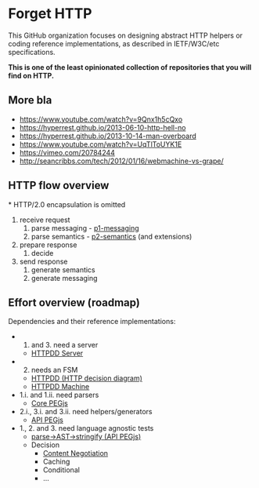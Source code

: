 # Forget HTTP

This GitHub organization focuses on designing abstract HTTP helpers or coding reference implementations, as described in IETF/W3C/etc specifications.

**This is one of the least opinionated collection of repositories that you will find on HTTP.**

## More bla

* https://www.youtube.com/watch?v=9Qnx1h5cQxo
* https://hyperrest.github.io/2013-06-10-http-hell-no
* https://hyperrest.github.io/2013-10-14-man-overboard
* https://www.youtube.com/watch?v=UqTlToUYK1E
* https://vimeo.com/20784244
* http://seancribbs.com/tech/2012/01/16/webmachine-vs-grape/


## HTTP flow overview

\* HTTP/2.0 encapsulation is omitted

1. receive request
    1. parse messaging - [p1-messaging](https://tools.ietf.org/html/draft-ietf-httpbis-p1-messaging)
    2. parse semantics - [p2-semantics](https://tools.ietf.org/html/draft-ietf-httpbis-p2-semantics) (and extensions)
2. prepare response
    1. decide
3. send response
    1. generate semantics
    2. generate messaging


## Effort overview (roadmap)

Dependencies and their reference implementations:

* 1. and 3. need a server
    * [HTTPDD Server](https://github.com/for-GET/server)
* 2. needs an FSM
    * [HTTPDD (HTTP decision diagram)](https://github.com/for-GET/http-decision-diagram)
    * [HTTPDD Machine](https://github.com/for-GET/machine)
* 1.i. and 1.ii. need parsers
    * [Core PEGjs](https://github.com/for-GET/core-pegjs)
* 2.i., 3.i. and 3.ii. need helpers/generators
    * [API PEGjs](https://github.com/for-GET/api-pegjs)
* 1., 2. and 3. need language agnostic tests
    * [parse->AST->stringify (API PEGjs)](https://github.com/for-GET/api-pegjs-test)
    * Decision
        * [Content Negotiation](https://github.com/for-GET/conneg-test)
        * Caching
        * Conditional
        * ...
